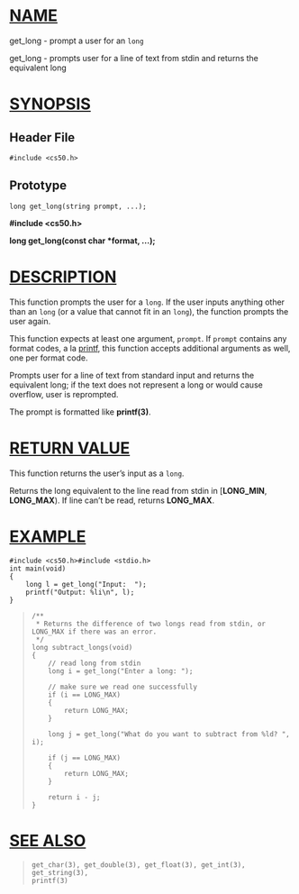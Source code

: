 [NAME](#name)
=============

get\_long - prompt a user for an `long`

get\_long - prompts user for a line of text from stdin and returns the equivalent long

[SYNOPSIS](#synopsis)
=====================

Header File
-----------

    #include <cs50.h>

Prototype
---------

    long get_long(string prompt, ...);
    

**#include <cs50.h>**

**long get\_long(const char \*format, ...);**

[DESCRIPTION](#description)
===========================

This function prompts the user for a `long`. If the user inputs anything other than an `long` (or a value that cannot fit in an `long`), the function prompts the user again.

This function expects at least one argument, `prompt`. If `prompt` contains any format codes, a la [printf](printf), this function accepts additional arguments as well, one per format code.

Prompts user for a line of text from standard input and returns the equivalent long; if the text does not represent a long or would cause overflow, user is reprompted.

The prompt is formatted like **printf(3)**.

[RETURN VALUE](#return-value)
=============================

This function returns the user’s input as a `long`.

Returns the long equivalent to the line read from stdin in \[**LONG\_MIN**, **LONG\_MAX**). If line can’t be read, returns **LONG\_MAX**.

[EXAMPLE](#example)
===================

    #include <cs50.h>#include <stdio.h>
    int main(void)
    {
        long l = get_long("Input:  ");
        printf("Output: %li\n", l);
    }
    

>     /**
>      * Returns the difference of two longs read from stdin, or LONG_MAX if there was an error.
>      */
>     long subtract_longs(void)
>     {
>         // read long from stdin
>         long i = get_long("Enter a long: ");
>     
>         // make sure we read one successfully
>         if (i == LONG_MAX)
>         {
>             return LONG_MAX;
>         }
>     
>         long j = get_long("What do you want to subtract from %ld? ", i);
>     
>         if (j == LONG_MAX)
>         {
>             return LONG_MAX;
>         }
>     
>         return i - j;
>     }

[SEE ALSO](#see-also)
=====================

>     get_char(3), get_double(3), get_float(3), get_int(3), get_string(3),
>     printf(3)